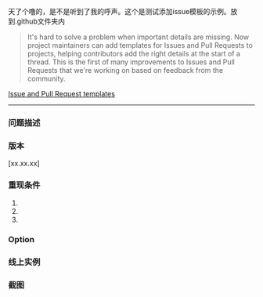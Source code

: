 天了个噜的，是不是听到了我的呼声。这个是测试添加issue模板的示例。放到.github文件夹内

> It's hard to solve a problem when important details are missing. Now project maintainers can add templates for Issues and Pull Requests to projects, helping contributors add the right details at the start of a thread. This is the first of many improvements to Issues and Pull Requests that we're working on based on feedback from the community.

[Issue and Pull Request templates](https://github.com/blog/2111-issue-and-pull-request-templates)

--------------------------------------------------
### 问题描述 ###

### 版本 ###
[xx.xx.xx]

### 重现条件 ###
1. 
2. 
3. 

### Option ###


### 线上实例 ###


### 截图 ###


